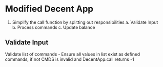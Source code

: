 # Modified Decent App 

1. Simplify the call function by splitting out responsibilities
    a. Validate Input
    b. Process commands
    c. Update balance

## Validate Input

Validate list of commands - Ensure all values in list exist as defined commands, if not CMDS is invalid and DecentApp.call returns -1



    
